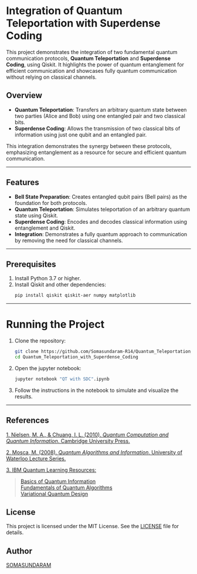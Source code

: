 # Integration of Quantum Teleportation with Superdense Coding

This project demonstrates the integration of two fundamental quantum communication protocols, **Quantum Teleportation** and **Superdense Coding**, using Qiskit. It highlights the power of quantum entanglement for efficient communication and showcases fully quantum communication without relying on classical channels.

## Overview

- **Quantum Teleportation**: Transfers an arbitrary quantum state between two parties (Alice and Bob) using one entangled pair and two classical bits.
- **Superdense Coding**: Allows the transmission of two classical bits of information using just one qubit and an entangled pair.

This integration demonstrates the synergy between these protocols, emphasizing entanglement as a resource for secure and efficient quantum communication.

---

## Features

- **Bell State Preparation**: Creates entangled qubit pairs (Bell pairs) as the foundation for both protocols.
- **Quantum Teleportation**: Simulates teleportation of an arbitrary quantum state using Qiskit.
- **Superdense Coding**: Encodes and decodes classical information using entanglement and Qiskit.
- **Integration**: Demonstrates a fully quantum approach to communication by removing the need for classical channels.

---

## Prerequisites

1. Install Python 3.7 or higher.
2. Install Qiskit and other dependencies:
   ```bash
   pip install qiskit qiskit-aer numpy matplotlib
   ```
---

# Running the Project

1. Clone the repository:
   ```bash
   git clone https://github.com/Somasundaram-R14/Quantum_Teleportation_with_Superdense_Coding.git
   cd Quantum_Teleportation_with_Superdense_Coding
   ```
2. Open the jupyter notebook:
   ```bash
   jupyter notebook "QT with SDC".ipynb
   ```
3. Follow the instructions in the notebook to simulate and visualize the results.

---

## References
[1. Nielsen, M. A., & Chuang, I. L. (2010). *Quantum Computation and Quantum Information*. Cambridge University Press.](https://books.google.co.in/books/about/Quantum_Computation_and_Quantum_Informat.html?id=aai-P4V9GJ8C&redir_esc=y)    

[2. Mosca, M. (2008). *Quantum Algorithms and Information*. University of Waterloo Lecture Series.](https://books.google.co.in/books/about/An_Introduction_to_Quantum_Computing.html?id=dQpREAAAQBAJ&redir_esc=y)  
 
[3. IBM Quantum Learning Resources:](https://learning.quantum.ibm.com/)  
> [Basics of Quantum Information](https://learning.quantum.ibm.com/course/basics-of-quantum-information) \
> [Fundamentals of Quantum Algorithms](https://learning.quantum.ibm.com/course/fundamentals-of-quantum-algorithms/quantum-query-algorithms) \
> [Variational Quantum Design](https://learning.quantum.ibm.com/course/variational-algorithm-design/variational-algorithms)

## License
This project is licensed under the MIT License. See the [LICENSE](https://github.com/Somasundaram-R14/Quantum_Teleportation_with_Superdense_Coding/blob/main/LICENSE) file for details.

## Author
[SOMASUNDARAM](https://github.com/Somasundaram-R14)


